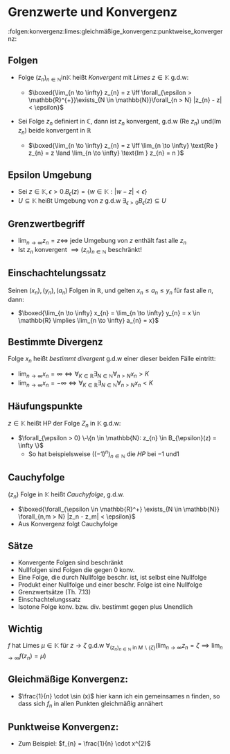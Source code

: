 # Grenzwerte und Konvergenz
:folgen:konvergenz:limes:gleichmäßige_konvergenz:punktweise_konvergernz:

## Folgen
- Folge $(z_{n})_{n \in \mathbb{N}} \text{in} \mathbb{K}$ heißt *Konvergent* mit *Limes* $z \in \mathbb{K}$ g.d.w:
	- $\boxed{\lim_{n \to \infty} z_{n} = z \iff \forall_{\epsilon > \mathbb{R}^{+}}\exists_{N \in \mathbb{N}}\forall_{n > N} |z_{n} - z| < \epsilon}$

- Sei Folge $z_{n}$ definiert in $\mathbb{C}$, dann ist $z_{n}$ konvergent, g.d.w $(\text{Re } z_{n}) \text{ und} (\text{Im } z_{n})$ beide konvergent in $\mathbb{R}$
	- $\boxed{\lim_{n \to \infty} z_{n} = z \iff \lim_{n \to \infty} \text{Re } z_{n} = z \land \lim_{n \to \infty} \text{Im } z_{n} = n  }$

## Epsilon Umgebung
- Sei $z \in \mathbb{K}, \epsilon > 0. B_{\epsilon}(z) = \{w \in \mathbb{K}: |w-z| < \epsilon\}$
- $U \subseteq \mathbb{K}$ heißt Umgebung von $z$ g.d.w $\exists_{\epsilon > 0} B_{\epsilon}(z) \subseteq U$

## Grenzwertbegriff
- $\lim_{n \to \infty} z_{n} = z \iff$ jede Umgebung von $z$ enthält fast alle $z_{n}$
- Ist $z_{n}$ konvergent $\implies (z_{n})_{n \in \mathbb{N}}$ beschränkt!

## Einschachtelungssatz
Seinen $(x_{n}), (y_{n}), (a_{n})$ Folgen in $\mathbb{R}$, und gelten $x_{n} \le a_{n} \le y_{n}$ für fast alle $n$, dann:

- $\boxed{\lim_{n \to \infty} x_{n} = \lim_{n \to \infty} y_{n} = x \in \mathbb{R} \implies \lim_{n \to \infty} a_{n} = x}$

## Bestimmte Divergenz ## 
Folge $x_{n}$ heißt *bestimmt divergent* g.d.w einer dieser beiden Fälle eintritt:

- $\lim_{n \to \infty} x_{n} = \infty \iff \forall_{K \in \mathbb{R}} \exists_{N \in \mathbb{N}} \forall_{n > N} x_{n} > K$
- $\lim_{n \to \infty} x_{n} = - \infty \iff \forall_{K \in \mathbb{R}} \exists_{N \in \mathbb{N}} \forall_{n > N} x_{n} < K$

## Häufungspunkte
$z \in \mathbb{K}$ heißt HP der Folge $Z_{n}$ in $\mathbb{K}$ g.d.w:

- $\forall_{\epsilon > 0} \-\{n \in \mathbb{N}: z_{n} \in B_{\epsilon}(z) = \infty \}$
	- So hat beispielsweise $((-1)^{n})_{n \in \mathbb{N}}$ die *HP* bei $-1 \text{ und} 1$

## Cauchyfolge
$(z_n)$ Folge in $\mathbb{K}$ heißt *Cauchyfolge*, g.d.w. 
- $\boxed{\forall_{\epsilon \in \mathbb{R}^+} \exists_{N \in \mathbb{N}} \forall_{n,m > N} |z_n - z_m| < \epsilon}$
- Aus Konvergenz folgt Cauchyfolge


## Sätze
- Konvergente Folgen sind beschränkt
- Nullfolgen sind Folgen die gegen 0 konv.
- Eine Folge, die durch Nullfolge beschr. ist, ist selbst eine Nullfolge
- Produkt einer Nullfolge und einer beschr. Folge ist eine Nullfolge
- Grenzwertsätze (Th. 7.13)
- Einschachtelungssatz
- Isotone Folge konv. bzw. div. bestimmt gegen plus Unendlich

## Wichtig
$f \text{ hat Limes } \mu \in \mathbb{K} \text{ für  } z \to \zeta \text{ g.d.w }$
$\forall_{(z_{n})_{n \in \mathbb{N}} \text{ in } M \backslash \{ \zeta\}} \Big(\lim_{n \to \infty} z_{n} = \zeta \implies \lim_{n \to \infty} f(z_{n}) = \mu\Big)$

## Gleichmäßige Konvergenz:
- $\frac{1}{n} \cdot \sin (x)$ hier kann ich ein gemeinsames n finden, so dass sich $f_{n}$ in allen Punkten gleichmäßig annähert

## Punktweise Konvergenz:
- Zum Beispiel: $f_{n} = \frac{1}{n} \cdot x^{2}$
